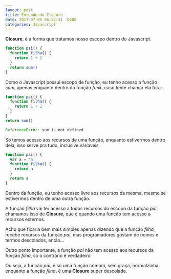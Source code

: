 ```yaml
---
layout: post
title: Entendendo Closure
date: 2017-07-05 06:32:31 -0200
categories: Javascript
---
```


**Closure**, é a forma que tratamos nosso escopo dentro do Javascript.

~~~javascript
function pai() {
  function filha() {
    return 1 + 2
  }
  return sum()
}
~~~

Como o Javascript possui escopo de função, eu tenho acesso a função *sum*,
apenas enquanto dentro da função *funk*, caso tente chamar ela fora:

~~~javascript
function pai() {
  function filha() {
    return 1 + 2
  }
}
return sum()

ReferenceError: sum is not defined
~~~

Só temos acesso aos recursos de uma função, enquanto estivermos dentro dela,
isso serve pra tudo, inclusive váriaveis.

~~~javascript
function pai() {
  var a = 'a'
  function filha() {
    return a
  }
  return a
}
~~~

Dentro da função, eu tenho acesso livre aos recursos da mesma,
mesmo se estivermos dentro de uma outra função.

A função *filha* vai ter acesso a todos recursos do escopo da função *pai*,
chamamos isso de **Closure**, que é quando uma função tem acesso a recursos externos.

Acho que ficaria bem mais simples apenas dizendo que a função *filha*, recebe recursos da função *pai*,
mas programadores gostam de nomes e termos descolados, então...

Outro ponto importante, a função *pai* não tem acesso aos recursos da função *filha*,
só o contrário é verdadeiro.

Ou seja, a função *pai*, é só uma função comum, sem graça, normalzinha, enquanto a função *filha*,
é uma **Closure** super descolada.
